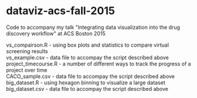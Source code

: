 # dataviz-acs-fall-2015
Code to accompany my talk "Integrating data visualization into the drug discovery workflow" at ACS Boston 2015

vs_compairson.R - using box plots and statistics to compare virtual screening results  
vs_example.csv - data file to accompay the script described above  
project_timecourse.R - a number of different ways to track the progress of a project over time  
CACO_sample.csv - data file to accompay the script described above  
big_dataset.R - using hexagon binning to visualize a large dataset  
big_dataset.csv - data file to accompay the script described above  


